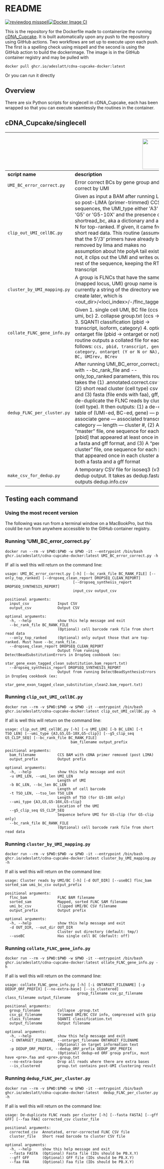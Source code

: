 
# README
[![reviewdog misspell](https://github.com/adeslatt/cDNA-cupcake-docker/actions/workflows/catch_typos.yml/badge.svg)](https://github.com/adeslatt/cDNA-cupcake-docker/actions/workflows/catch_typos.yml)[![Docker Image CI](https://github.com/adeslatt/cDNA-cupcake-docker/actions/workflows/docker-image.yml/badge.svg?branch=main)](https://github.com/adeslatt/cDNA-cupcake-docker/actions/workflows/docker-image.yml)

This is the repository for the Dockerfile made to containerize the running [cDNA_Cupcake](https://github.com/Magdoll/cDNA_Cupcake).   It is built automatically upon any push to the repository using GitHub actions.  Two workflows are set up to execute upon each push.  The first is a spelling check using mispell and the second is using the GitHub action to build the dockerimage.  The image is in the GitHub container registry and may be pulled with

```
docker pull ghcr.io/adeslatt/cdna-cupcake-docker:latest
```

Or you can run it directly 

## Overview

There are six Python scripts for singlecell in cDNA_Cupcake, each has been wrapped so that you can execute seamlessly the routines in the container.

## cDNA_Cupcake/singlecell
|   | <p align="center"><img src="https://github.com/Magdoll/images_public/blob/master/logos/Cupcake_logo.png" width="100" align="right"></p> |
|--|--|
| **script name** | **description** |
| `UMI_BC_error_correct.py` |  Error correct BCs by gene group and error correct by UMI |
| `clip_out_UMI_cellBC.py` | Given as input a BAM after running LIMA so post-LIMA (primer-trimmed) CCS sequences, the UMI_type either 'A3' or 'G5' or 'G5-10X' and the presence of shortread_bc, aka a dictionary and a Y or N for top-ranked. If given, it came from short read data.  This routine (assumes that the 5'/3' primers have already been removed by lima and makes no assumption about hte polyA tail existing or not, it clips out the UMI and writes out the rest of the sequence, keeping the RT + transcript|
| `cluster_by_UMI_mapping.py` | A group is FLNCs that have the same (mapped locus, UMI) group name is currently a string of the directory we will create later, which is <out_dir>/<loci_index>/<UMI>-<BC>/flnc_tagged.bam |
| `collate_FLNC_gene_info.py`| Given 1. single cell UMI, BC file (ccs -> umi, bc) 2. collapse group.txt  (ccs -> pbid) 3. SQANTI classification (pbid -> transcript, isoform, category) 4. optional ontarget file (pbid -> ontarget or not).  This routine outputs a collated file for each as follows: `ccs, pbid, transcript, gene, category, ontarget (Y or N or NA), UMI, BC, UMIrev, BCrev` |
| `dedup_FLNC_per_cluster.py`| After running UMI_BC_error_correct.py with --bc_rank_file and --only_top_ranked parameters, this routine takes the (1) .annotated.correct.csv file, (2) short read cluster (cell type) csv file, and (3) fasta (file ends with faa), gff, to de-duplicate the FLNC reads by cluster (cell type). It then outputs: (1) a de-dup table of (UMI-ed, BC-ed, gene) — pbid — associate gene — associated transcript — category — length — cluster #, (2)  A “master” file, one sequence for each [pbid] that appeared at least once in both a fasta and gff format, and (3) A “per cluster” file, one sequence for each [pbid] that appeared once in each cluster also in both a fasta and a gff format |
| `make_csv_for_dedup.py`| A temporary CSV file for isoseq3 (v3.4+) dedup output.  It takes as dedup.fasta and outputs dedup.info.csv |


## Testing each command 
### Using the most recent version

The following was run from a terminal window on a MacBookPro, but this could be run from anywhere accessible to the GitHub container registry.

### Running 'UMI_BC_error_correct.py`
```
docker run --rm -v $PWD:$PWD -w $PWD -it --entrypoint /bin/bash ghcr.io/adeslatt/cdna-cupcake-docker:latest UMI_BC_error_correct.py -h
```
  
IF all is well this will return on the command line:
  
```
usage: UMI_BC_error_correct.py [-h] [--bc_rank_file BC_RANK_FILE] [--only_top_ranked] [--dropseq_clean_report DROPSEQ_CLEAN_REPORT]
                               [--dropseq_synthesis_report DROPSEQ_SYNTHESIS_REPORT]
                               input_csv output_csv

positional arguments:
  input_csv             Input CSV
  output_csv            Output CSV

optional arguments:
  -h, --help            show this help message and exit
  --bc_rank_file BC_RANK_FILE
                        (Optional) cell barcode rank file from short read data
  --only_top_ranked     (Optional) only output those that are top-ranked. Must have --bc_rank_file.
  --dropseq_clean_report DROPSEQ_CLEAN_REPORT
                        Output from running DetectBeadSubstitutionErrors in DropSeq cookbook (ex:
                        star_gene_exon_tagged_clean_substitution.bam_report.txt)
  --dropseq_synthesis_report DROPSEQ_SYNTHESIS_REPORT
                        Output from running DetectBeadSynthesisErrors in DropSeq cookbook (ex:
                        star_gene_exon_tagged_clean_substitution_clean2.bam_report.txt)
```
  
### Running `clip_out_UMI_cellBC.py`

```
docker run --rm -v $PWD:$PWD -w $PWD -it --entrypoint /bin/bash ghcr.io/adeslatt/cdna-cupcake-docker:latest clip_out_UMI_cellBC.py -h
```

If all is well this will return on the command line:

```
usage: clip_out_UMI_cellBC.py [-h] [-u UMI_LEN] [-b BC_LEN] [-t TSO_LEN] [--umi_type {A3,G5,G5-10X,G5-clip}] [--g5_clip_seq G5_CLIP_SEQ] [--bc_rank_file BC_RANK_FILE]
                              bam_filename output_prefix

positional arguments:
  bam_filename          CCS BAM with cDNA primer removed (post LIMA)
  output_prefix         Output prefix

optional arguments:
  -h, --help            show this help message and exit
  -u UMI_LEN, --umi_len UMI_LEN
                        Length of UMI
  -b BC_LEN, --bc_len BC_LEN
                        Length of cell barcode
  -t TSO_LEN, --tso_len TSO_LEN
                        Length of TSO (for G5-10X only)
  --umi_type {A3,G5,G5-10X,G5-clip}
                        Location of the UMI
  --g5_clip_seq G5_CLIP_SEQ
                        Sequence before UMI for G5-clip (for G5-clip only)
  --bc_rank_file BC_RANK_FILE
                        (Optional) cell barcode rank file from short read data

```

### Running `cluster_by_UMI_mapping.py`

```
docker run --rm -v $PWD:$PWD -w $PWD -it --entrypoint /bin/bash ghcr.io/adeslatt/cdna-cupcake-docker:latest cluster_by_UMI_mapping.py -h
```

If all is well this will return on the command line:

```
usage: Cluster reads by UMI/BC [-h] [-d OUT_DIR] [--useBC] flnc_bam sorted_sam umi_bc_csv output_prefix

positional arguments:
  flnc_bam              FLNC BAM filename
  sorted_sam            Mapped, sorted FLNC SAM filename
  umi_bc_csv            Clipped UMI/BC CSV filename
  output_prefix         Output prefix

optional arguments:
  -h, --help            show this help message and exit
  -d OUT_DIR, --out_dir OUT_DIR
                        Cluster out directory (default: tmp/)
  --useBC               Has single cell BC (default: off)
```
### Running `collate_FLNC_gene_info.py`

 ```
docker run --rm -v $PWD:$PWD -w $PWD -it --entrypoint /bin/bash ghcr.io/adeslatt/cdna-cupcake-docker:latest ollate_FLNC_gene_info.py -h
```

If all is well this will return on the command line:

```
usage: collate_FLNC_gene_info.py [-h] [-i ONTARGET_FILENAME] [-p DEDUP_ORF_PREFIX] [--no-extra-base] [--is_clustered]
                                 group_filename csv_gz_filename class_filename output_filename

positional arguments:
  group_filename        Collapse .group.txt
  csv_gz_filename       Trimmed UMI/BC CSV info, compressed with gzip
  class_filename        SQANTI classification.txt
  output_filename       Output filename

optional arguments:
  -h, --help            show this help message and exit
  -i ONTARGET_FILENAME, --ontarget_filename ONTARGET_FILENAME
                        (Optional) on target information text
  -p DEDUP_ORF_PREFIX, --dedup_ORF_prefix DEDUP_ORF_PREFIX
                        (Optional) dedup-ed ORF group prefix, must have <pre>.faa and <pre>.group.txt
  --no-extra-base       Drop all reads where there are extra bases
  --is_clustered        group.txt contains post-UMI clustering result
```

### Running `dedup_FLNC_per_cluster.py`
```
docker run --rm -v $PWD:$PWD -w $PWD -it --entrypoint /bin/bash ghcr.io/adeslatt/cdna-cupcake-docker:latest  dedup_FLNC_per_cluster.py -h
```

If all is well this will return on the command line:

```
usage: De-duplicate FLNC reads per cluster [-h] [--fasta FASTA] [--gff GFF] [--faa FAA] corrected_csv cluster_file

positional arguments:
  corrected_csv  Annotated, error-corrected FLNC CSV file
  cluster_file   Short read barcode to cluster CSV file

optional arguments:
  -h, --help     show this help message and exit
  --fasta FASTA  (Optional) Fasta file (IDs should be PB.X.Y)
  --gff GFF      (Optional) GFF file (IDs should be PB.X.Y)
  --faa FAA      (Optional) Faa file (IDs should be PB.X.Y)
```
